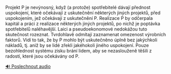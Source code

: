 
Projekt P je nevýnosný, když (a protože) spotřebitelé dávají přednost uspokojení, které očekávají z uskutečnění některých jiných projektů, před uspokojením, jež očekávají z uskutečnění P. Realizace P by odčerpala kapitál a práci z realizace některých jiných projektů, po nichž je poptávka spotřebitelů naléhavější. Laici a pseudoekonomové nedokážou tuto skutečnost rozeznat. Tvrdohlavě odmítají zaznamenat omezenost výrobních faktorů. Vidí to tak, že by P mohlo být uskutečněno úplně bez jakýchkoli nákladů, tj. aniž by se lidé zřekli jakéhokoli jiného uspokojení. Pouze bezohlednost systému zisku brání lidem, aby se nezaslouženě těšili z radostí, které jsou očekávány od P.

[🔊 Poslechnout audio](/data/7-paragraphs/audio/chapter_128/para_008-Projekt-P-je-nevnosn-kdy-a-protoe-spotebit.mp3)
